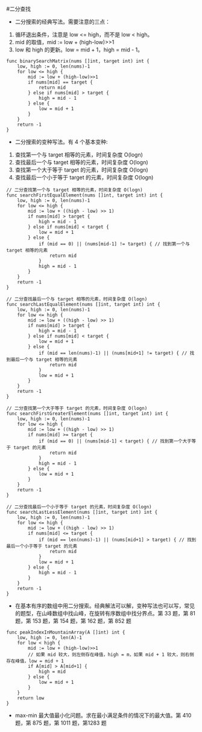 #二分查找
- 二分搜索的经典写法。需要注意的三点：
1. 循环退出条件，注意是 low <= high，而不是 low < high。
2. mid 的取值，mid := low + (high-low)>>1
3. low 和 high 的更新。low = mid + 1，high = mid - 1。
```
func binarySearchMatrix(nums []int, target int) int {
    low, high := 0, len(nums)-1
    for low <= high {
        mid := low + (high-low)>>1
        if nums[mid] == target {
            return mid
        } else if nums[mid] > target {
            high = mid - 1
        } else {
            low = mid + 1
        }
    }
    return -1
}
 ```
- 二分搜索的变种写法。有 4 个基本变种:
1. 查找第一个与 target 相等的元素，时间复杂度 O(logn)
2. 查找最后一个与 target 相等的元素，时间复杂度 O(logn)
3. 查找第一个大于等于 target 的元素，时间复杂度 O(logn)
4. 查找最后一个小于等于 target 的元素，时间复杂度 O(logn)
```
// 二分查找第一个与 target 相等的元素，时间复杂度 O(logn)
func searchFirstEqualElement(nums []int, target int) int {
    low, high := 0, len(nums)-1
    for low <= high {
        mid := low + ((high - low) >> 1)
        if nums[mid] > target {
            high = mid - 1
        } else if nums[mid] < target {
            low = mid + 1
        } else {
            if (mid == 0) || (nums[mid-1] != target) { // 找到第一个与 target 相等的元素
                return mid
            }
            high = mid - 1
        }
    }
    return -1
}

// 二分查找最后一个与 target 相等的元素，时间复杂度 O(logn)
func searchLastEqualElement(nums []int, target int) int {
    low, high := 0, len(nums)-1
    for low <= high {
        mid := low + ((high - low) >> 1)
        if nums[mid] > target {
            high = mid - 1
        } else if nums[mid] < target {
            low = mid + 1
        } else {
            if (mid == len(nums)-1) || (nums[mid+1] != target) { // 找到最后一个与 target 相等的元素
                return mid
            }
            low = mid + 1
        }
    }
    return -1
}

// 二分查找第一个大于等于 target 的元素，时间复杂度 O(logn)
func searchFirstGreaterElement(nums []int, target int) int {
    low, high := 0, len(nums)-1
    for low <= high {
        mid := low + ((high - low) >> 1)
        if nums[mid] >= target {
            if (mid == 0) || (nums[mid-1] < target) { // 找到第一个大于等于 target 的元素
                return mid
            }
            high = mid - 1
        } else {
            low = mid + 1
        }
    }
    return -1
}

// 二分查找最后一个小于等于 target 的元素，时间复杂度 O(logn)
func searchLastLessElement(nums []int, target int) int {
    low, high := 0, len(nums)-1
    for low <= high {
        mid := low + ((high - low) >> 1)
        if nums[mid] <= target {
            if (mid == len(nums)-1) || (nums[mid+1] > target) { // 找到最后一个小于等于 target 的元素
                return mid
            }
            low = mid + 1
        } else {
            high = mid - 1
        }
    }
    return -1
}
```
- 在基本有序的数组中用二分搜索。经典解法可以解，变种写法也可以写，常见的题型，在山峰数组中找山峰，在旋转有序数组中找分界点。第 33 题，第 81 题，第 153 题，第 154 题，第 162 题，第 852 题
```
func peakIndexInMountainArray(A []int) int {
    low, high := 0, len(A)-1
    for low < high {
        mid := low + (high-low)>>1
        // 如果 mid 较大，则左侧存在峰值，high = m，如果 mid + 1 较大，则右侧存在峰值，low = mid + 1
        if A[mid] > A[mid+1] {
            high = mid
        } else {
            low = mid + 1
        }
    }
    return low
}
```
- max-min 最⼤值最⼩化问题。求在最⼩满⾜条件的情况下的最⼤值。第 410 题，第 875 题，第 1011 题，第1283 题
